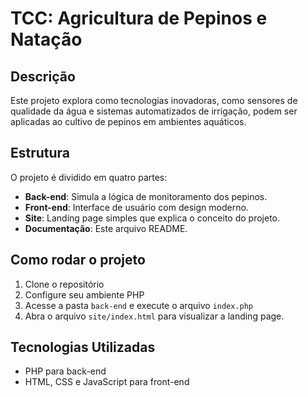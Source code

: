 # TCC: Agricultura de Pepinos e Natação

## Descrição
Este projeto explora como tecnologias inovadoras, como sensores de qualidade da água e sistemas automatizados de irrigação, podem ser aplicadas ao cultivo de pepinos em ambientes aquáticos.

## Estrutura
O projeto é dividido em quatro partes:
- **Back-end**: Simula a lógica de monitoramento dos pepinos.
- **Front-end**: Interface de usuário com design moderno.
- **Site**: Landing page simples que explica o conceito do projeto.
- **Documentação**: Este arquivo README.

## Como rodar o projeto
1. Clone o repositório
2. Configure seu ambiente PHP
3. Acesse a pasta `back-end` e execute o arquivo `index.php`
4. Abra o arquivo `site/index.html` para visualizar a landing page.

## Tecnologias Utilizadas
- PHP para back-end
- HTML, CSS e JavaScript para front-end

